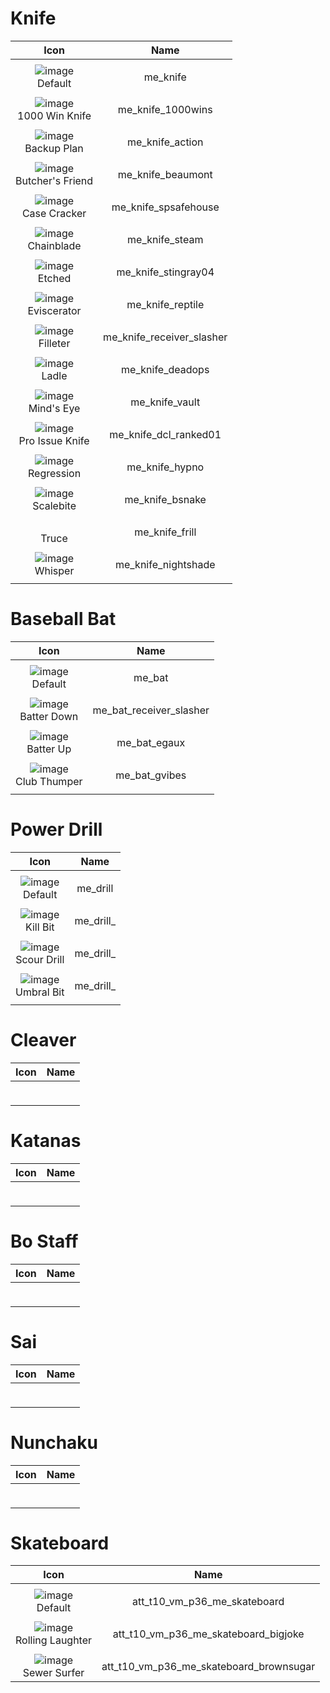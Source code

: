 # Knife

| Icon | Name |
| :--: | :--: | 
| | | | | 
![image](https://github.com/user-attachments/assets/1bad4af4-a61e-46cf-8511-d16f0e8902dc) <br> Default | me_knife  | 
| | | | | 
![image](https://github.com/user-attachments/assets/98d33978-4252-442e-99f2-2b0175277d54) <br> 1000 Win Knife | me_knife_1000wins  | 
| | | | | 
![image](https://github.com/user-attachments/assets/71176b63-b385-48bd-9081-c3c01682e8e2)<br> Backup Plan | me_knife_action  | 
| | | | | 
![image](https://github.com/user-attachments/assets/915cc838-fa47-4a78-9417-b0434b530c48) <br> Butcher's Friend |  me_knife_beaumont | 
| | | | | 
![image](https://github.com/user-attachments/assets/37281918-d70f-43fa-bff1-9777719f13cd) <br> Case Cracker | me_knife_spsafehouse | 
| | | | | 
![image](https://github.com/user-attachments/assets/d959de98-a2bc-483b-97f1-f91f57f28586) <br> Chainblade | me_knife_steam  | 
| | | | | 
![image](https://github.com/user-attachments/assets/2300a888-29d3-4379-941c-4f5c22a742d2) <br> Etched | me_knife_stingray04 | 
| | | | | 
![image](https://github.com/user-attachments/assets/3e652608-318f-4d87-b521-9288277bbd40) <br> Eviscerator | me_knife_reptile  | 
| | | | | 
![image](https://github.com/user-attachments/assets/9bba09e0-2f8c-46b7-af03-95a7b8c5207e) <br> Filleter | me_knife_receiver_slasher  | 
| | | | | 
![image](https://github.com/user-attachments/assets/b36e881a-d129-41db-82f1-af00477dd889) <br> Ladle | me_knife_deadops  | 
| | | | | 
 ![image](https://github.com/user-attachments/assets/be888b8b-a2d0-4201-963b-f767612cc035) <br> Mind's Eye | me_knife_vault  | 
| | | | | 
 ![image](https://github.com/user-attachments/assets/724e4b87-3c9a-458c-8f71-82f7437bbb35) <br> Pro Issue Knife | me_knife_dcl_ranked01  | 
| | | | | 
 ![image](https://github.com/user-attachments/assets/bc3b7dd3-9f28-492c-8724-41a69d6e774a) <br> Regression | me_knife_hypno  | 
| | | | |
 ![image](https://github.com/user-attachments/assets/0a438963-31bf-4fde-a12c-a6aabfe5de42) <br> Scalebite | me_knife_bsnake  | 
| | | | | 
<br> Truce | me_knife_frill  | 
| | | | | 
![image](https://github.com/user-attachments/assets/727a07ce-7f21-4dc4-b7db-1797564b1937) <br> Whisper | me_knife_nightshade   | 
| | | | | 



# Baseball Bat

| Icon | Name |
| :--: | :--: | 
| | | | | 
![image](https://github.com/user-attachments/assets/aa43f146-fd5b-4ed9-a838-0a307d62000d) <br> Default | me_bat  | 
| | | | | 
![image](https://github.com/user-attachments/assets/ab000d55-2b73-4fd5-a583-c7743d05a652) <br> Batter Down | me_bat_receiver_slasher  | 
| | | | | 
![image](https://github.com/user-attachments/assets/3cef4c5c-9184-49d2-ad60-903bc516b548) <br> Batter Up | me_bat_egaux  | 
| | | | | 
![image](https://github.com/user-attachments/assets/ebf43232-d866-45b5-b8e9-6d14dd823f04) <br> Club Thumper | me_bat_gvibes  | 
| | | | | 



# Power Drill 

| Icon | Name |
| :--: | :--: | 
| | | | | 
| ![image](https://github.com/user-attachments/assets/87963860-b705-48c5-98a3-f191d393fd90) <br> Default | me_drill |
| | | | | 
| ![image](https://github.com/user-attachments/assets/cca4d4c3-3779-44f2-a16d-cd4918441219) <br> Kill Bit | me_drill_ | 
| | | | | 
| ![image](https://github.com/user-attachments/assets/da2b8a6c-057d-4d73-8246-dd17404231ec) <br> Scour Drill| me_drill_ |
| | | | | 
| ![image](https://github.com/user-attachments/assets/ca6e2628-b3a3-4d3c-9c5b-94d073c5cf51) <br>  Umbral Bit | me_drill_ |
| | | | | 


# Cleaver

| Icon | Name |
| :--: | :--: | 
| | | | | 
|  <br> | |
| | | | | 



# Katanas

| Icon | Name |
| :--: | :--: | 
| | | | | 
|  <br> | |
| | | | | 



# Bo Staff 

| Icon | Name |
| :--: | :--: | 
| | | | | 
|  <br> | |
| | | | | 



# Sai
| Icon | Name |
| :--: | :--: | 
| | | | | 
|  <br> | |
| | | | | 


# Nunchaku

| Icon | Name |
| :--: | :--: | 
| | | | | 
|  <br> | |
| | | | | 



# Skateboard 

| Icon | Name |
| :--: | :--: | 
| | | | | 
| ![image](https://github.com/user-attachments/assets/132fd759-d51c-4a53-8ab8-887f18c5aa3f) <br> Default | att_t10_vm_p36_me_skateboard  | 
| | | | | 
| ![image](https://github.com/user-attachments/assets/9c78f976-fff2-4f98-a2d8-6a3f794d203a) <br> Rolling Laughter | att_t10_vm_p36_me_skateboard_bigjoke
| | | | | 
| ![image](https://github.com/user-attachments/assets/c64e114f-6770-4a42-be57-ae543fb16cb5) <br> Sewer Surfer | att_t10_vm_p36_me_skateboard_brownsugar |




